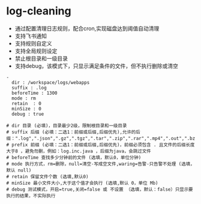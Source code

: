 # log-cleaning

+ 通过配置清理日志规则，配合cron,实现磁盘达到阈值自动清理
+ 支持飞书通知
+ 支持规则自定义
+ 支持全局规则设定
+ 禁止根目录和一级目录
+ 支持debug，该模式下，只显示满足条件的文件，但不执行删除或清空

```
-
  dir : /workspace/logs/webapps
  suffix : .log
  beforeTime : 1300
  mode : rm
  retain  : 0
  minSize : 0
  debug : true

# dir 目录 (必填)，目录最少2级，限制根目录和一级目录
# suffix 后缀 (必填：二选1：前缀或后缀,后缀优先),允许的后缀：".log",".json",".gz",".tgz",".tar",".zip",".rar",".mp4",".out",".bz2",".txt"
# prefix 前缀 (必填：二选1：前缀或后缀,后缀优先)，前缀必须包含 . 且文件的后缀长度大于8 ，避免勿删，例如：log.inc.java ，后缀为java，会跳过文件
# beforeTime 查找多少分钟前的文件 (选填，默认0，单位分钟)
# mode 执行方式，rm=删除，null=清空-写成空文件,waring=告警-只告警不处理 (选填，默认 null)
# retain 保留文件个数 (选填,默认0)
# minSize 最小文件大小,大于这个值才会执行 (选填,默认 0，单位 Mb)
# debug 测试模式，开启=true,关闭=false 或 不设置 （选填，默认：false）只显示要执行的结果，不实际执行
```